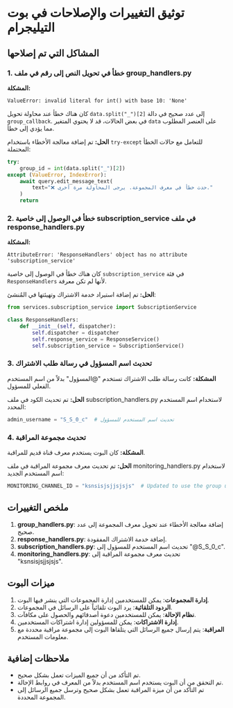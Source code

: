 # توثيق التغييرات والإصلاحات في بوت التيليجرام

## المشاكل التي تم إصلاحها

### 1. خطأ في تحويل النص إلى رقم في ملف group_handlers.py

**المشكلة:**
```
ValueError: invalid literal for int() with base 10: 'None'
```

كان هناك خطأ عند محاولة تحويل `data.split("_")[2]` إلى عدد صحيح في دالة `group_callback`. في بعض الحالات، قد لا يحتوي المتغير `data` على العنصر المطلوب مما يؤدي إلى خطأ.

**الحل:**
تم إضافة معالجة الأخطاء باستخدام `try-except` للتعامل مع حالات الخطأ المحتملة:

```python
try:
    group_id = int(data.split("_")[2])
except (ValueError, IndexError):
    await query.edit_message_text(
        text="❌ حدث خطأ في معرف المجموعة. يرجى المحاولة مرة أخرى."
    )
    return
```

### 2. خطأ في الوصول إلى خاصية subscription_service في ملف response_handlers.py

**المشكلة:**
```
AttributeError: 'ResponseHandlers' object has no attribute 'subscription_service'
```

كان هناك خطأ في الوصول إلى خاصية `subscription_service` في فئة `ResponseHandlers` لأنها لم تكن معرفة.

**الحل:**
تم إضافة استيراد خدمة الاشتراك وتهيئتها في المُنشئ:

```python
from services.subscription_service import SubscriptionService

class ResponseHandlers:
    def __init__(self, dispatcher):
        self.dispatcher = dispatcher
        self.response_service = ResponseService()
        self.subscription_service = SubscriptionService()
```

### 3. تحديث اسم المسؤول في رسالة طلب الاشتراك

**المشكلة:**
كانت رسالة طلب الاشتراك تستخدم "@المسؤول" بدلاً من اسم المستخدم الفعلي للمسؤول.

**الحل:**
تم تحديث الكود في ملف subscription_handlers.py لاستخدام اسم المستخدم المحدد:

```python
admin_username = "S_S_0_c"  # تحديث اسم المستخدم للمسؤول
```

### 4. تحديث مجموعة المراقبة

**المشكلة:**
كان البوت يستخدم معرف قناة قديم للمراقبة.

**الحل:**
تم تحديث معرف مجموعة المراقبة في ملف monitoring_handlers.py لاستخدام اسم المستخدم الجديد:

```python
MONITORING_CHANNEL_ID = "ksnsisjsjjsjsjs"  # Updated to use the group username instead of ID
```

## ملخص التغييرات

1. **group_handlers.py**: إضافة معالجة الأخطاء عند تحويل معرف المجموعة إلى عدد صحيح.
2. **response_handlers.py**: إضافة خدمة الاشتراك المفقودة.
3. **subscription_handlers.py**: تحديث اسم المستخدم للمسؤول إلى "@S_S_0_c".
4. **monitoring_handlers.py**: تحديث معرف مجموعة المراقبة إلى "ksnsisjsjjsjsjs".

## ميزات البوت

1. **إدارة المجموعات**: يمكن للمستخدمين إدارة المجموعات التي ينشر فيها البوت.
2. **الردود التلقائية**: يرد البوت تلقائياً على الرسائل في المجموعات.
3. **نظام الإحالة**: يمكن للمستخدمين دعوة أصدقائهم والحصول على مكافآت.
4. **إدارة الاشتراكات**: يمكن للمسؤولين إدارة اشتراكات المستخدمين.
5. **المراقبة**: يتم إرسال جميع الرسائل التي يتلقاها البوت إلى مجموعة مراقبة محددة مع معلومات المستخدم.

## ملاحظات إضافية

- تم التأكد من أن جميع الميزات تعمل بشكل صحيح.
- تم التحقق من أن البوت يستخدم اسم المستخدم بدلاً من المعرف في روابط الإحالة.
- تم التأكد من أن ميزة المراقبة تعمل بشكل صحيح وترسل جميع الرسائل إلى المجموعة المحددة.
